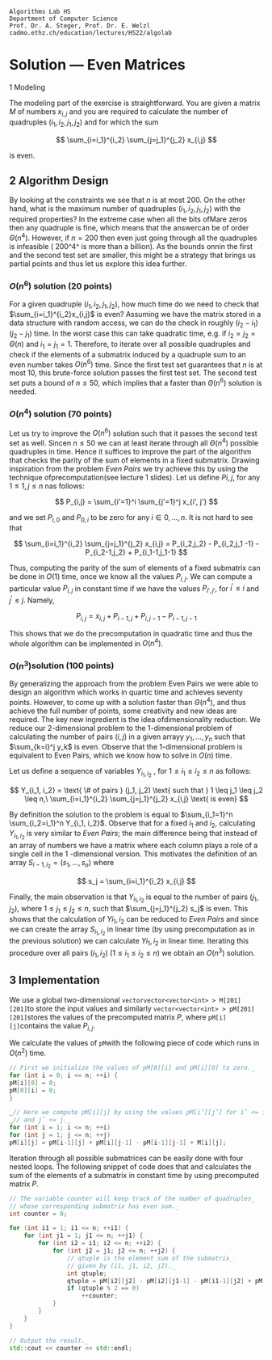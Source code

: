 ```
Algorithms Lab HS
Department of Computer Science
Prof. Dr. A. Steger, Prof. Dr. E. Welzl
cadmo.ethz.ch/education/lectures/HS22/algolab
```
# Solution — Even Matrices

1 Modeling

The modeling part of the exercise is straightforward. You are given a matrix $M$ of numbers $x_{i,j}$ and you are required to calculate the number of quadruples $(i_1 ,i_2 ,j_1 ,j_2)$ and for which the sum

$$
\sum_{i=i_1}^{i_2} \sum_{j=j_1}^{j_2} x_{i,j}
$$

is even.

## 2 Algorithm Design

By looking at the constraints we see that $n$ is at most 200. On the other hand, what is the maximum number of quadruples $(i_1 ,i_2 ,j_1 ,j_2 )$ with the required properties? In the extreme case when all the bits ofMare zeros then any quadruple is fine, which means that the answercan be of order $Θ(n^4 )$. However, if $n= 200$ then even just going through all the quadruples is
infeasible ( 200^4^ is more than a billion). As the bounds onnin the first and the second test set are smaller, this might be a strategy that brings us partial points and thus let us explore this idea further.

### $O(n^6 )$ solution (20 points)

For a given quadruple $(i_1 ,i_2 ,j_1 ,j_2 )$, how much time do we need to
check that $\sum_{i=i_1}^{i_2}x_{i,j}$ is even? Assuming we have the matrix stored in a data structure with random access, we can do the check in roughly $(i_2 −i_1 )(j_2 −j_1 )$ time. In the worst case this can take quadratic time, e.g. if $i_2 =j_2 =Θ(n)$ and $i_1 =j_1 = 1$. Therefore, to iterate over all possible quadruples and check if the elements of a submatrix induced by a quadruple sum to an even number takes $O(n^6 )$ time. Since the first test set guarantees that $n$ is at most 10, this brute-force solution passes the first test set. The second test set puts a bound of $n \leq 50$, which implies that a faster than $Θ(n^6 )$ solution is needed.

### $O(n^4 )$ solution (70 points)

Let us try to improve the $O(n^6 )$ solution such that it passes the second test set as well. Sincen $n \leq 50$ we can at least iterate through all $Θ(n^4 )$ possible quadruples in time. Hence it suffices to improve the part of the algorithm that checks the parity of the sum of elements in a fixed submatrix. Drawing inspiration from the problem *Even Pairs* we try achieve this by using the technique ofprecomputation(see lecture 1 slides). Let
us define $Pi,j$, for any $1 \leq 1,j \leq n$ nas follows:

$$
P_{i,j} = \sum_{i'=1}^i \sum_{j'=1}^j x_{i', j'}
$$

and we set $P_{i,0}$ and $P_{0,i}$ to be zero for any $i∈{0,...,n}$. It is not hard to see that

$$
\sum_{i=i_1}^{i_2} \sum_{j=j_1}^{j_2} x_{i,j} = P_{i_2,j_2} - P_{i_2,j_1 -1} - P_{i_2-1,j_2} + P_{i_1-1,j_1-1}
$$

Thus, computing the parity of the sum of elements of a fixed submatrix can be done in $O( 1 )$ time, once we know all the values $P_{i,j}$. We can compute a particular value $P_{i,j}$ in constant time if we have the values $P_{i′,j′}$, for $i^′ \leq i$ and $j^′ \leq j$. Namely,

$$
P_{i,j}=x_{i,j}+P_{i−1,j}+P_{i,j− 1} −P_{i−1,j− 1}
$$

This shows that we do the precomputation in quadratic time and thus the whole algorithm can be implemented in $O(n^4 )$.

### $O(n^3 )$solution (100 points)

By generalizing the approach from the problem Even Pairs we were able to design an algorithm which works in quartic time and achieves seventy points. However,
to come up with a solution faster than $Θ(n^4 )$, and thus achieve the full number of points, some creativity and new ideas are required. The key new ingredient is the idea ofdimensionality reduction. We reduce our 2-dimensional problem to the 1-dimensional problem of calculating the number of pairs $(i,j)$ in a given arrayy $y_1,\ldots,y_n$ such that $\sum_{k=i}^j y_k$ is even. Observe that the 1-dimensional problem is equivalent to Even Pairs, which we know how to solve in $O(n)$ time.

Let us define a sequence of variables $Y_{i_1 ,i_2}$ , for $1\leq i_1 \leq i_2 \leq n$ as follows:

$$
Y_{i_1, i_2} = \text{ \# of pairs } (j_1, j_2) \text{ such that } 1 \leq j_1 \leq j_2 \leq n,\ \sum_{i=i_1}^{i_2} \sum_{j=j_1}^{j_2} x_{i,j} \text{ is even}
$$


By definition the solution to the problem is equal to $\sum_{i_1=1}^n \sum_{i_2=i_1}^n Y_{i_1, i_2}$. Observe that for a fixed $i_1$ and $i_2$, calculating $Y_{i_1 ,i_2}$ is very similar to *Even Pairs*; the main difference being that instead of an array of numbers we have a matrix where each column plays a role of a single cell in the 1 -dimensional version. This motivates the definition of an array $S_{i-1 ,i_2} = (s_1 ,\ldots,s_n)$ where

$$
s_j = \sum_{i=i_1}^{i_2} x_{i,j}
$$

Finally, the main observation is that $Y_{i_1 ,i_2}$ is equal to the number of pairs $(j_1 ,j_2)$, where $1 \leq j_1 \leq j_2 \leq n$, such that $\sum_{j=j_1}^{j_2} s_j$ is even. This shows that the calculation of $Yi_1 ,i_2$ can be reduced to *Even Pairs* and since we can create the array $S_{i_1 ,i_2}$ in linear time (by using precomputation as in the previous solution) we can calculate $Yi_1 ,i_2$ in linear time. Iterating this procedure over all pairs $(i_1 ,i_2 )\ (1\leq i_1 \leq i_2 \leq n)$ we obtain an $O(n^3 )$ solution.


## 3 Implementation

We use a global two-dimensional `vectorvector<vector<int> > M[201][201]`to store the input values and similarly `vector<vector<int> > pM[201][201]`stores the values of the precomputed matrix $P$, where `pM[i][j]`contains the value $P_{i,j}$.

We calculate the values of `pM`with the following piece of code which runs in $O(n^2 )$ time.

```c++
// First we initialize the values of pM[0][i] and pM[i][0] to zero._
for (int i = 0; i <= n; ++i) {
pM[i][0] = 0;
pM[0][i] = 0;
}

_// Here we compute pM[i][j] by using the values pM[i’][j’] for i’ <= i_
_// and j’ <= j._
for (int i = 1; i <= n; ++i)
for (int j = 1; j <= n; ++j)
pM[i][j] = pM[i-1][j] + pM[i][j-1] - pM[i-1][j-1] + M[i][j];
```

Iteration through all possible submatrices can be easily done with four nested loops. The following snippet of code does that and calculates the sum of the elements of a submatrix in constant time by using precomputed matrix $P$.

```c++
// The variable counter will keep track of the number of quadruples_
// whose corresponding submatrix has even sum._
int counter = 0;

for (int i1 = 1; i1 <= n; ++i1) {
    for (int j1 = 1; j1 <= n; ++j1) {
        for (int i2 = i1; i2 <= n; ++i2) {
            for (int j2 = j1; j2 <= n; ++j2) {
                // qtuple is the element sum of the submatrix_
                // given by (i1, j1, i2, j2)._
                int qtuple;
                qtuple = pM[i2][j2] - pM[i2][j1-1] - pM[i1-1][j2] + pM[i1-1][j1-1];
                if (qtuple % 2 == 0)
                    ++counter;
            }
        }
    }
}

// Output the result._
std::cout << counter << std::endl;
```
